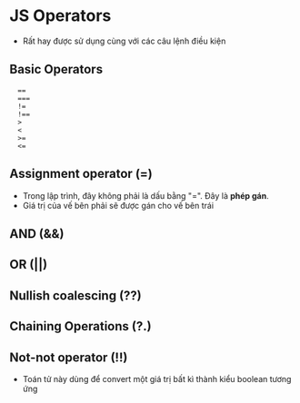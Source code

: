 # JS Operators

- Rất hay được sử dụng cùng với các câu lệnh điều kiện
## Basic Operators
```
  ==
  ===
  !=
  !==
  >
  <
  >=
  <=
```

## Assignment operator (=)
- Trong lập trình, đây không phải là dấu bằng "=". Đây là __phép gán__.
- Giá trị của vế bên phải sẽ được gán cho vế bên trái
## AND (&&)

## OR (||)

## Nullish coalescing (??)

## Chaining Operations (?.)

## Not-not operator (!!)
- Toán tử này dùng để convert một giá trị bất kì thành kiểu boolean tương ứng